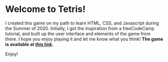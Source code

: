 # Welcome to Tetris!

I created this game on my path to learn HTML, CSS, and Javascript during the Summer of 2020. 
Initially, I got the inspiration from a freeCodeCamp tutorial, and built up the user 
interface and elements of the game from there. I hope you enjoy playing it and let me
know what you think! **The game is available at [this link](https://yaasmo.github.io/Tetris/).**

Enjoy!
